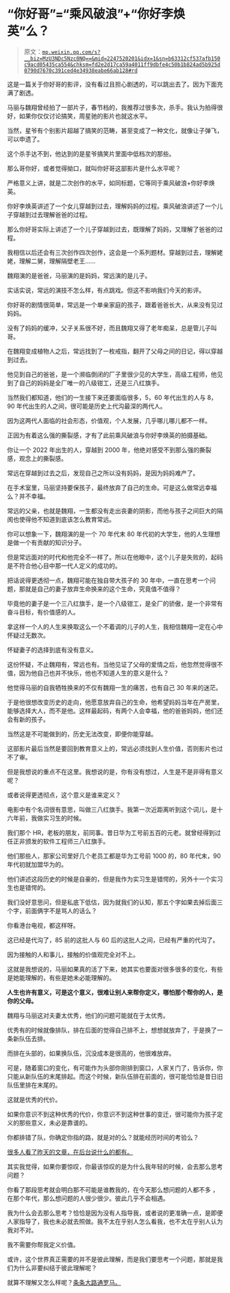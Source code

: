 # “你好哥”=“乘风破浪”+“你好李焕英”么？

> 原文：[`mp.weixin.qq.com/s?__biz=MzU3NDc5Nzc0NQ==&mid=2247520201&idx=1&sn=b63312cf537afb150c9acd05435ca554&chksm=fd2e2d17ca59a4011ff9dbfe4c50b1b824ad5b925d0790d7670c391ced4e34938eabe66ab128#rd`](http://mp.weixin.qq.com/s?__biz=MzU3NDc5Nzc0NQ==&mid=2247520201&idx=1&sn=b63312cf537afb150c9acd05435ca554&chksm=fd2e2d17ca59a4011ff9dbfe4c50b1b824ad5b925d0790d7670c391ced4e34938eabe66ab128#rd)

这是一篇关于你好哥的影评，没有看过且担心剧透的，可以跳出去了。因为下面充满了剧透。 

马丽与魏翔曾经拍了一部片子，春节档的，我推荐过很多次，杀手。我认为拍得很好，如果你仅仅讨论搞笑，周星驰的影片也就这水平。

当然，星爷有个别影片超越了搞笑的范畴，甚至变成了一种文化，就像让子弹飞，可以申遗了。 

这个杀手达不到，他达到的是星爷搞笑片里面中低档次的那些。 

那么哥你好，或者觉得拗口，就叫你好哥这部影片是什么水平呢？ 

严格意义上讲，就是二次创作的水平，如同标题，它等同于乘风破浪+你好李焕英。 

你好李焕英讲述了一个女儿穿越到过去，理解妈妈的过程。乘风破浪讲述了一个儿子穿越到过去理解爸爸的过程。 

那么你好哥实际上讲述了一个儿子穿越到过去，既理解了妈妈，又理解了爸爸的过程。

我相信以后还会有三次创作四次创作，这会是一个系列题材。穿越到过去，理解姥姥，理解二舅，理解隔壁老王......

魏翔演的是爸爸，马丽演的是妈妈，常远演的是儿子。

实话实说，常远的演技不怎么样，有点跳戏。但这不影响我们今天的影评。 

你好哥的剧情很简单，常远是一个单亲家庭的孩子，跟着爸爸长大，从来没有见过妈妈。

没有了妈妈的缓冲，父子关系很不好，而且魏翔又得了老年痴呆，总是管儿子叫哥。

在魏翔变成植物人之后，常远找到了一枚戒指，翻开了父母之间的日记，得以穿越到过去。

他见到自己的爸爸，是一个濒临倒闭的厂子里很少见的大学生，高级工程师，他见到了自己的妈妈是全厂唯一的八级钳工，还是三八红旗手。 

当然我们都知道，他们的一生接下来还要面临很多，5，60 年代出生的人与 8，90 年代出生的人之间，很可能是历史上代沟最深的两代人。 

因为这两代人面临的社会形态，价值观，个人发展，几乎哪儿哪儿都不一样。 

正因为有着这么强的撕裂感，才有了此前乘风破浪与你好李焕英的拍摄基础。 

你让一个 2022 年出生的人，穿越到 2000 年，他绝对感受不到那么强的撕裂感，观念上的撕裂感。 

常远在穿越到过去之后，发现自己之所以没有妈妈，是因为妈妈难产了。 

在手术室里，马丽坚持要保孩子，最终放弃了自己的生命。可是这么做常远幸福么？并不幸福。 

常远的父亲，也就是魏翔，一生都没有走出丧妻的阴影，而他与孩子之间巨大的隔阂也使得他不知道到底该怎么教育常远。 

你可以想象一下，魏翔演的是一个 70 年代末 80 年代初的大学生，他的人生理想是做一个有贡献的知识分子。

但是常远面对的时代和他完全不一样了。所以在他眼中，这个儿子是失败的，起码是不符合他心目中那一代人定义的成功的。 

把话说得更透彻一点，魏翔可能在独自带大孩子的 30 年中，一直在思考一个问题，那就是自己的妻子放弃生命换来的这个生命，究竟值不值得？

毕竟他的妻子是一个三八红旗手，是一个八级钳工，是全厂的骄傲，是一个非常有奋斗目标，有价值感的人。 

拿这样一个人的人生来换取这么一个不着调的儿子的人生，我相信魏翔一定在心中怀疑过无数次。

怀疑妻子的选择到底有没有意义。 

这份怀疑，不止魏翔有，常远也有。当他见证了父母的爱情之后，他忽然觉得很不值，因为他自己也并不快乐，他也不知道人生的意义是什么？

他觉得马丽的自我牺牲换来的不仅有魏翔一生的痛苦，也有自己 30 年来的迷茫。

于是他很想改变历史的走向，他愿意放弃自己的生命，他希望妈妈当年在产房里，能够选择大人，而不是他。这样最起码，有两个人会幸福，他的爸爸妈妈，他们还会有新的孩子。

当然这是不可能做到的，历史无法改变，即便你能穿越。

这部影片最后当然是要回到教育意义上的，常远必须找到人生价值，否则影片也过不了审。 

但是我想说的重点不在这里。我想说的是，你有没有想过，人生是不是非得有意义呢？ 

或者说得更透彻点，这个意义是谁来定义？ 

电影中有个名词很有意思，叫做三八红旗手。我第一次近距离听到这个词儿，是十六年前，我做实习生的时候。 

我们那个 HR，老板的朋友，前同事。昔日华为工号前五百的元老。就曾经得到过任正非颁发的软件工程师三八红旗手。 

他们那些人，那家公司里好几个老员工都是华为工号前 1000 的，80 年代末，90 年代初就加盟华为的。 

他们讲述这段历史的时候是自豪的，但是我作为实习生是错愕的，另外十一个实习生也是错愕的。 

我们没好意思问，但是私底下低估，因为就我们的认知，那五个字如果去掉后面三个字，前面俩字不是骂人的话么？ 

你看港台电视，都这样呀。 

这已经是代沟了，85 前的这批人与 60 后的这批人之间，已经有严重的代沟了。 

因为接触的人和事儿，接触的价值观完全对不上。 

这就是我想说的，马丽如果真的活了下来，她其实也要面对很多很多的变化，有些是她能理解的，有些是她未必能理解的。

**人生也许有意义，可是这个意义，很难让别人来帮你定义，哪怕那个帮你的人，是你的父母。** 

魏翔与马丽这对夫妻太优秀，他们的问题可能就在于太优秀。

优秀有的时候就像排队，排在后面的觉得自己排不上，想想就放弃了，于是换了一条新队伍去排。 

而排在头部的，如果换队伍，沉没成本是很高的，他很难放弃。

可是，随着窗口的变化，有可能作为头部你刚排到窗口，人家关门了，告诉你，你只能从新队伍的末尾排起。而这个时候，新队伍排在前面的，很可能恰恰是昔日旧队伍里排在末尾的。 

这就是优秀的代价。 

如果你意识不到这种优秀的代价，你意识不到这种世事的变迁，很可能你为孩子定义的那些意义，未必是靠谱的。 

你都排错了队，你确定你指的路，就是对的么？就能经历时间的考验么？

[很多人看了昨天的文章，在后台说什么的都有。](http://mp.weixin.qq.com/s?__biz=MzU3NDc5Nzc0NQ==&mid=2247520191&idx=1&sn=42a67ddf1b5ddd2a9c7a51a3bb4694ed&chksm=fd2e2d61ca59a4776a73b77e655614a244a017ae3f54732160fc356d3f1e73e3fd55a218ddd7&scene=21#wechat_redirect) 

其实我觉得，如果你要惊叹，你最该惊叹的是为什么我年轻的时候，会去那么思考问题？ 

你看了那段思考就会明白那不可能是谁教我的，在今天那么想问题的人都不多 ，在那个年代，那么想问题的人很少很少。彼此几乎不会相遇。 

我为什么会去那么思考？恰恰是因为没有人指导我，或者说的更准确一点，是即便人家指导了，我也未必就去照做。我不太在乎别人怎么看我，也不太在乎别人认为我对不对。

我不需要你帮我定义价值。

或许，这个世界真正需要的并不是彼此理解，而是我们要思考一个问题，那就是我们为什么非要纠结于彼此理解呢？

就算不理解又怎么样呢？[条条大路通罗马。](http://mp.weixin.qq.com/s?__biz=MzU3NDc5Nzc0NQ==&mid=2247520191&idx=1&sn=42a67ddf1b5ddd2a9c7a51a3bb4694ed&chksm=fd2e2d61ca59a4776a73b77e655614a244a017ae3f54732160fc356d3f1e73e3fd55a218ddd7&scene=21#wechat_redirect)